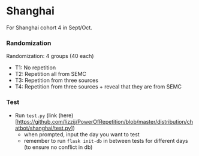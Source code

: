 # Shanghai
For Shanghai cohort 4 in Sept/Oct.  

### Randomization
Randomization: 4 groups (40 each)
- T1: No repetition
- T2: Repetition all from SEMC
- T3: Repetition from three sources
- T4: Repetition from three sources + reveal that they are from SEMC

### Test
- Run `test.py` (link (here)[https://github.com/lizzij/PowerOfRepetition/blob/master/distribution/chatbot/shanghai/test.py])
  - when prompted, input the day you want to test
  - remember to run `flask init-db` in between tests for different days (to ensure no conflict in db)
